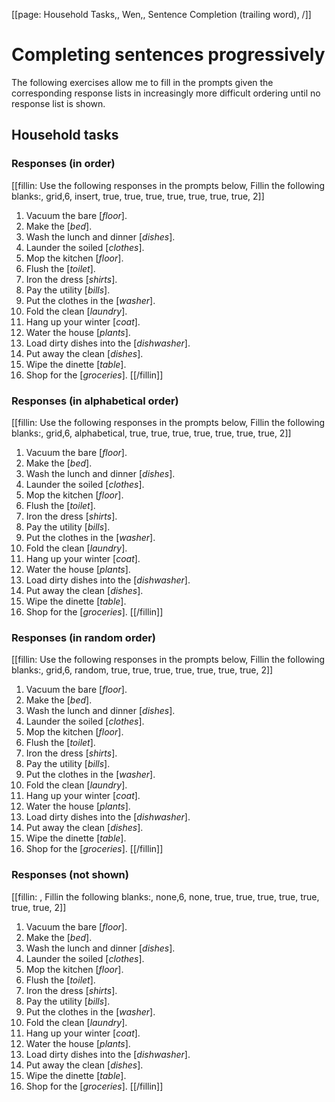 [[page: Household Tasks,, Wen,, Sentence Completion (trailing word), /]]

# Completing sentences progressively
The following exercises allow me to fill in the prompts given the corresponding response lists in increasingly more difficult ordering until no response list is shown.
## Household tasks
### Responses (in order)
[[fillin: Use the following responses in the prompts below, Fillin the following blanks:, grid,6, insert, true, true, true, true, true, true, true, 2]]
1. Vacuum the bare [_floor_].
1. Make the [_bed_].
1. Wash the lunch and dinner [_dishes_].
1. Launder the soiled [_clothes_].
1. Mop the kitchen [_floor_].
1. Flush the [_toilet_].
1. Iron the dress [_shirts_].
1. Pay the utility [_bills_].
1. Put the clothes in the [_washer_].
1. Fold the clean [_laundry_].
1. Hang up your winter [_coat_].
1. Water the house [_plants_].
1. Load dirty dishes into the [_dishwasher_].
1. Put away the clean [_dishes_].
1. Wipe the dinette [_table_].
1. Shop for the [_groceries_].
[[/fillin]]

### Responses (in alphabetical order)
[[fillin: Use the following responses in the prompts below, Fillin the following blanks:, grid,6, alphabetical, true, true, true, true, true, true, true, 2]]
1. Vacuum the bare [_floor_].
1. Make the [_bed_].
1. Wash the lunch and dinner [_dishes_].
1. Launder the soiled [_clothes_].
1. Mop the kitchen [_floor_].
1. Flush the [_toilet_].
1. Iron the dress [_shirts_].
1. Pay the utility [_bills_].
1. Put the clothes in the [_washer_].
1. Fold the clean [_laundry_].
1. Hang up your winter [_coat_].
1. Water the house [_plants_].
1. Load dirty dishes into the [_dishwasher_].
1. Put away the clean [_dishes_].
1. Wipe the dinette [_table_].
1. Shop for the [_groceries_].
[[/fillin]]

### Responses (in random order)
[[fillin: Use the following responses in the prompts below, Fillin the following blanks:, grid,6, random, true, true, true, true, true, true, true, 2]]
1. Vacuum the bare [_floor_].
1. Make the [_bed_].
1. Wash the lunch and dinner [_dishes_].
1. Launder the soiled [_clothes_].
1. Mop the kitchen [_floor_].
1. Flush the [_toilet_].
1. Iron the dress [_shirts_].
1. Pay the utility [_bills_].
1. Put the clothes in the [_washer_].
1. Fold the clean [_laundry_].
1. Hang up your winter [_coat_].
1. Water the house [_plants_].
1. Load dirty dishes into the [_dishwasher_].
1. Put away the clean [_dishes_].
1. Wipe the dinette [_table_].
1. Shop for the [_groceries_].
[[/fillin]]

### Responses (not shown)
[[fillin: , Fillin the following blanks:, none,6, none, true, true, true, true, true, true, true, 2]]
1. Vacuum the bare [_floor_].
1. Make the [_bed_].
1. Wash the lunch and dinner [_dishes_].
1. Launder the soiled [_clothes_].
1. Mop the kitchen [_floor_].
1. Flush the [_toilet_].
1. Iron the dress [_shirts_].
1. Pay the utility [_bills_].
1. Put the clothes in the [_washer_].
1. Fold the clean [_laundry_].
1. Hang up your winter [_coat_].
1. Water the house [_plants_].
1. Load dirty dishes into the [_dishwasher_].
1. Put away the clean [_dishes_].
1. Wipe the dinette [_table_].
1. Shop for the [_groceries_].
[[/fillin]]
